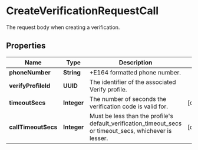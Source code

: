 

# CreateVerificationRequestCall

The request body when creating a verification.

## Properties

Name | Type | Description | Notes
------------ | ------------- | ------------- | -------------
**phoneNumber** | **String** | +E164 formatted phone number. | 
**verifyProfileId** | **UUID** | The identifier of the associated Verify profile. | 
**timeoutSecs** | **Integer** | The number of seconds the verification code is valid for. |  [optional]
**callTimeoutSecs** | **Integer** | Must be less than the profile&#39;s default_verification_timeout_secs or timeout_secs, whichever is lesser. |  [optional]



